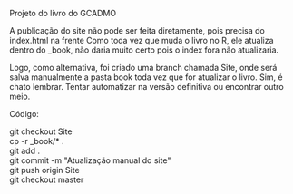 Projeto do livro do GCADMO

A publicação do site não pode ser feita diretamente, pois precisa do index.html na frente
Como toda vez que muda o livro no R, ele atualiza dentro do _book, não daria muito certo pois o index fora não atualizaria.

Logo, como alternativa, foi criado uma branch chamada Site, onde será salva manualmente a pasta book toda vez que for atualizar o livro.
Sim, é chato lembrar. Tentar automatizar na versão definitiva ou encontrar outro meio.

Código:

git checkout Site<br>
cp -r _book/* .<br>
git add .<br>
git commit -m "Atualização manual do site"<br>
git push origin Site<br>
git checkout master
